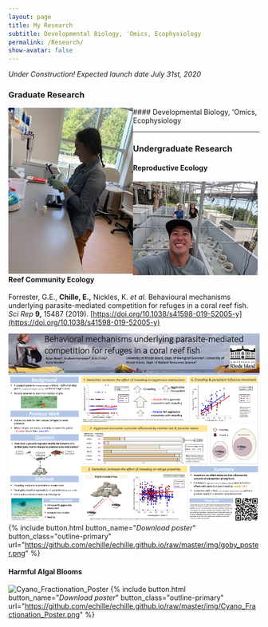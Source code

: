 ```yaml
---
layout: page  
title: My Research 
subtitle: Developmental Biology, 'Omics, Ecophysiology
permalink: /Research/  
show-avatar: false   
---
```


*Under Construction! Expected launch date July 31st, 2020*

### Graduate Research

<img style="float: left;" src="/img/EBDRkBVXoAE29bM.jpeg">  
#### Developmental Biology, 'Omics, Ecophysiology

---

### Undergraduate Research

#### Reproductive Ecology  
<img style="float: left;" src="/img/D9oK6phXUAEs_cp.jpeg">

#### Reef Community Ecology

Forrester, G.E., **Chille, E.,** Nickles, K. *et al.* Behavioural mechanisms underlying parasite-mediated competition for refuges in a coral reef fish. *Sci Rep* **9,** 15487 (2019). [https://doi.org/10.1038/s41598-019-52005-y](https://doi.org/10.1038/s41598-019-52005-y)

![Goby_Poster](/img/goby_poster.png)  
{% include button.html button_name="*Download poster*" button_class="outline-primary" url="https://github.com/echille/echille.github.io/raw/master/img/goby_poster.png" %}

#### Harmful Algal Blooms


![Cyano_Fractionation_Poster](/img/Cyano_Fractionation_Poster.png)
{% include button.html button_name="*Download poster*" button_class="outline-primary" url="https://github.com/echille/echille.github.io/raw/master/img/Cyano_Fractionation_Poster.png" %}
